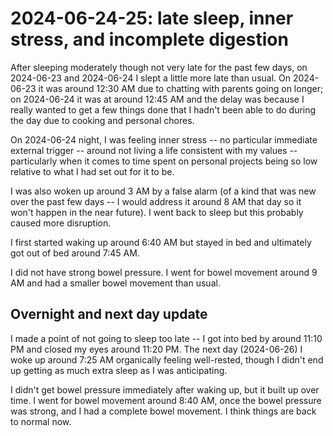 # 2024-06-24-25: late sleep, inner stress, and incomplete digestion

After sleeping moderately though not very late for the past few days,
on 2024-06-23 and 2024-06-24 I slept a little more late than usual. On
2024-06-23 it was around 12:30 AM due to chatting with parents going
on longer; on 2024-06-24 it was at around 12:45 AM and the delay was
because I really wanted to get a few things done that I hadn't been
able to do during the day due to cooking and personal chores.

On 2024-06-24 night, I was feeling inner stress -- no particular
immediate external trigger -- around not living a life consistent with
my values -- particularly when it comes to time spent on personal
projects being so low relative to what I had set out for it to be.

I was also woken up around 3 AM by a false alarm (of a kind that was
new over the past few days -- I would address it around 8 AM that day
so it won't happen in the near future). I went back to sleep but this
probably caused more disruption.

I first started waking up around 6:40 AM but stayed in bed and
ultimately got out of bed around 7:45 AM.

I did not have strong bowel pressure. I went for bowel movement around
9 AM and had a smaller bowel movement than usual.

## Overnight and next day update

I made a point of not going to sleep too late -- I got into bed by
around 11:10 PM and closed my eyes around 11:20 PM. The next day
(2024-06-26) I woke up around 7:25 AM organically feeling well-rested,
though I didn't end up getting as much extra sleep as I was
anticipating.

I didn't get bowel pressure immediately after waking up, but it built
up over time. I went for bowel movement around 8:40 AM, once the bowel
pressure was strong, and I had a complete bowel movement. I think
things are back to normal now.
